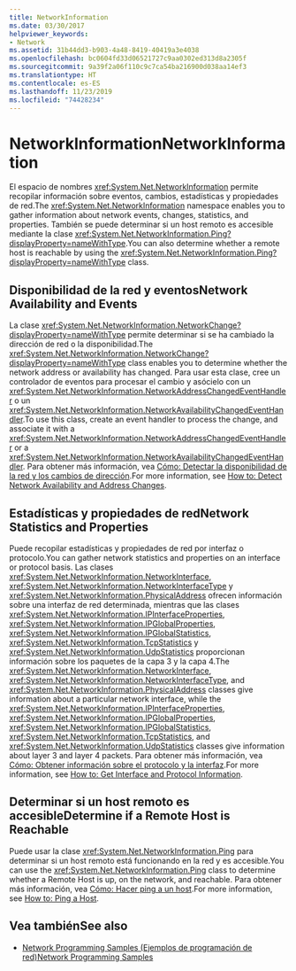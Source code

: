 ```yaml
---
title: NetworkInformation
ms.date: 03/30/2017
helpviewer_keywords:
- Network
ms.assetid: 31b44dd3-b903-4a48-8419-40419a3e4038
ms.openlocfilehash: bc0604fd33d06521727c9aa0302ed313d8a2305f
ms.sourcegitcommit: 9a39f2a06f110c9c7ca54ba216900d038aa14ef3
ms.translationtype: HT
ms.contentlocale: es-ES
ms.lasthandoff: 11/23/2019
ms.locfileid: "74428234"
---
```

# <a name="networkinformation"></a><span data-ttu-id="cd16d-102">NetworkInformation</span><span class="sxs-lookup"><span data-stu-id="cd16d-102">NetworkInformation</span></span>
<span data-ttu-id="cd16d-103">El espacio de nombres <xref:System.Net.NetworkInformation> permite recopilar información sobre eventos, cambios, estadísticas y propiedades de red.</span><span class="sxs-lookup"><span data-stu-id="cd16d-103">The <xref:System.Net.NetworkInformation> namespace enables you to gather information about network events, changes, statistics, and properties.</span></span> <span data-ttu-id="cd16d-104">También se puede determinar si un host remoto es accesible mediante la clase <xref:System.Net.NetworkInformation.Ping?displayProperty=nameWithType>.</span><span class="sxs-lookup"><span data-stu-id="cd16d-104">You can also determine whether a remote host is reachable by using the <xref:System.Net.NetworkInformation.Ping?displayProperty=nameWithType> class.</span></span>  
  
## <a name="network-availability-and-events"></a><span data-ttu-id="cd16d-105">Disponibilidad de la red y eventos</span><span class="sxs-lookup"><span data-stu-id="cd16d-105">Network Availability and Events</span></span>  
 <span data-ttu-id="cd16d-106">La clase <xref:System.Net.NetworkInformation.NetworkChange?displayProperty=nameWithType> permite determinar si se ha cambiado la dirección de red o la disponibilidad.</span><span class="sxs-lookup"><span data-stu-id="cd16d-106">The <xref:System.Net.NetworkInformation.NetworkChange?displayProperty=nameWithType> class enables you to determine whether the network address or availability has changed.</span></span> <span data-ttu-id="cd16d-107">Para usar esta clase, cree un controlador de eventos para procesar el cambio y asócielo con un <xref:System.Net.NetworkInformation.NetworkAddressChangedEventHandler> o un <xref:System.Net.NetworkInformation.NetworkAvailabilityChangedEventHandler>.</span><span class="sxs-lookup"><span data-stu-id="cd16d-107">To use this class, create an event handler to process the change, and associate it with a <xref:System.Net.NetworkInformation.NetworkAddressChangedEventHandler> or a <xref:System.Net.NetworkInformation.NetworkAvailabilityChangedEventHandler>.</span></span> <span data-ttu-id="cd16d-108">Para obtener más información, vea [Cómo: Detectar la disponibilidad de la red y los cambios de dirección](how-to-detect-network-availability-and-address-changes.md).</span><span class="sxs-lookup"><span data-stu-id="cd16d-108">For more information, see [How to: Detect Network Availability and Address Changes](how-to-detect-network-availability-and-address-changes.md).</span></span>  
  
## <a name="network-statistics-and-properties"></a><span data-ttu-id="cd16d-109">Estadísticas y propiedades de red</span><span class="sxs-lookup"><span data-stu-id="cd16d-109">Network Statistics and Properties</span></span>  
 <span data-ttu-id="cd16d-110">Puede recopilar estadísticas y propiedades de red por interfaz o protocolo.</span><span class="sxs-lookup"><span data-stu-id="cd16d-110">You can gather network statistics and properties on an interface or protocol basis.</span></span> <span data-ttu-id="cd16d-111">Las clases <xref:System.Net.NetworkInformation.NetworkInterface>, <xref:System.Net.NetworkInformation.NetworkInterfaceType> y <xref:System.Net.NetworkInformation.PhysicalAddress> ofrecen información sobre una interfaz de red determinada, mientras que las clases <xref:System.Net.NetworkInformation.IPInterfaceProperties>, <xref:System.Net.NetworkInformation.IPGlobalProperties>, <xref:System.Net.NetworkInformation.IPGlobalStatistics>, <xref:System.Net.NetworkInformation.TcpStatistics> y <xref:System.Net.NetworkInformation.UdpStatistics> proporcionan información sobre los paquetes de la capa 3 y la capa 4.</span><span class="sxs-lookup"><span data-stu-id="cd16d-111">The <xref:System.Net.NetworkInformation.NetworkInterface>, <xref:System.Net.NetworkInformation.NetworkInterfaceType>, and <xref:System.Net.NetworkInformation.PhysicalAddress> classes give information about a particular network interface, while the <xref:System.Net.NetworkInformation.IPInterfaceProperties>, <xref:System.Net.NetworkInformation.IPGlobalProperties>, <xref:System.Net.NetworkInformation.IPGlobalStatistics>, <xref:System.Net.NetworkInformation.TcpStatistics>, and <xref:System.Net.NetworkInformation.UdpStatistics> classes give information about layer 3 and layer 4 packets.</span></span> <span data-ttu-id="cd16d-112">Para obtener más información, vea [Cómo: Obtener información sobre el protocolo y la interfaz](how-to-get-interface-and-protocol-information.md).</span><span class="sxs-lookup"><span data-stu-id="cd16d-112">For more information, see [How to: Get Interface and Protocol Information](how-to-get-interface-and-protocol-information.md).</span></span>  
  
## <a name="determine-if-a-remote-host-is-reachable"></a><span data-ttu-id="cd16d-113">Determinar si un host remoto es accesible</span><span class="sxs-lookup"><span data-stu-id="cd16d-113">Determine if a Remote Host is Reachable</span></span>  
 <span data-ttu-id="cd16d-114">Puede usar la clase <xref:System.Net.NetworkInformation.Ping> para determinar si un host remoto está funcionando en la red y es accesible.</span><span class="sxs-lookup"><span data-stu-id="cd16d-114">You can use the <xref:System.Net.NetworkInformation.Ping> class to determine whether a Remote Host is up, on the network, and reachable.</span></span> <span data-ttu-id="cd16d-115">Para obtener más información, vea [Cómo: Hacer ping a un host](how-to-ping-a-host.md).</span><span class="sxs-lookup"><span data-stu-id="cd16d-115">For more information, see [How to: Ping a Host](how-to-ping-a-host.md).</span></span>  
  
## <a name="see-also"></a><span data-ttu-id="cd16d-116">Vea también</span><span class="sxs-lookup"><span data-stu-id="cd16d-116">See also</span></span>

- [<span data-ttu-id="cd16d-117">Network Programming Samples (Ejemplos de programación de red)</span><span class="sxs-lookup"><span data-stu-id="cd16d-117">Network Programming Samples</span></span>](network-programming-samples.md)

<!-- to-do: review sample links
- [Network Information Technology Sample](https://archive.msdn.microsoft.com/nclsamples/Wiki/View.aspx?title=Network%20Information)
- [NetStat Tool Technology Sample](https://archive.msdn.microsoft.com/nclsamples/Wiki/View.aspx?title=NetStat%20Tool)
- [Ping Client Technology Sample](https://archive.msdn.microsoft.com/nclsamples/Wiki/View.aspx?title=Ping%20Client)
-->
